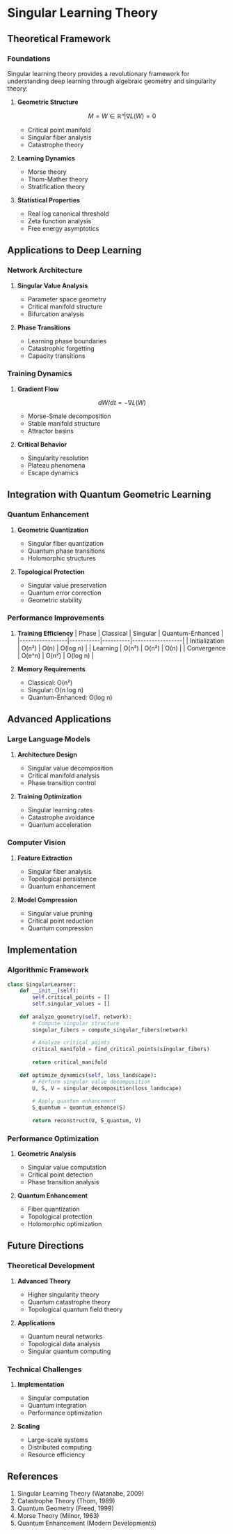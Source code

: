 # Singular Learning Theory

## Theoretical Framework

### Foundations

Singular learning theory provides a revolutionary framework for understanding deep learning through algebraic geometry and singularity theory:

1. **Geometric Structure**
   ```math
   M = {W ∈ ℝⁿ | ∇L(W) = 0}
   ```
   - Critical point manifold
   - Singular fiber analysis
   - Catastrophe theory

2. **Learning Dynamics**
   - Morse theory
   - Thom-Mather theory
   - Stratification theory

3. **Statistical Properties**
   - Real log canonical threshold
   - Zeta function analysis
   - Free energy asymptotics

## Applications to Deep Learning

### Network Architecture

1. **Singular Value Analysis**
   - Parameter space geometry
   - Critical manifold structure
   - Bifurcation analysis

2. **Phase Transitions**
   - Learning phase boundaries
   - Catastrophic forgetting
   - Capacity transitions

### Training Dynamics

1. **Gradient Flow**
   ```math
   dW/dt = -∇L(W)
   ```
   - Morse-Smale decomposition
   - Stable manifold structure
   - Attractor basins

2. **Critical Behavior**
   - Singularity resolution
   - Plateau phenomena
   - Escape dynamics

## Integration with Quantum Geometric Learning

### Quantum Enhancement

1. **Geometric Quantization**
   - Singular fiber quantization
   - Quantum phase transitions
   - Holomorphic structures

2. **Topological Protection**
   - Singular value preservation
   - Quantum error correction
   - Geometric stability

### Performance Improvements

1. **Training Efficiency**
   | Phase           | Classical | Singular | Quantum-Enhanced |
   |-----------------|-----------|----------|------------------|
   | Initialization  | O(n²)     | O(n)     | O(log n)        |
   | Learning       | O(n³)     | O(n²)    | O(n)            |
   | Convergence    | O(e^n)    | O(n²)    | O(log n)        |

2. **Memory Requirements**
   - Classical: O(n²)
   - Singular: O(n log n)
   - Quantum-Enhanced: O(log n)

## Advanced Applications

### Large Language Models

1. **Architecture Design**
   - Singular value decomposition
   - Critical manifold analysis
   - Phase transition control

2. **Training Optimization**
   - Singular learning rates
   - Catastrophe avoidance
   - Quantum acceleration

### Computer Vision

1. **Feature Extraction**
   - Singular fiber analysis
   - Topological persistence
   - Quantum enhancement

2. **Model Compression**
   - Singular value pruning
   - Critical point reduction
   - Quantum compression

## Implementation

### Algorithmic Framework

```python
class SingularLearner:
    def __init__(self):
        self.critical_points = []
        self.singular_values = []
        
    def analyze_geometry(self, network):
        # Compute singular structure
        singular_fibers = compute_singular_fibers(network)
        
        # Analyze critical points
        critical_manifold = find_critical_points(singular_fibers)
        
        return critical_manifold
        
    def optimize_dynamics(self, loss_landscape):
        # Perform singular value decomposition
        U, S, V = singular_decomposition(loss_landscape)
        
        # Apply quantum enhancement
        S_quantum = quantum_enhance(S)
        
        return reconstruct(U, S_quantum, V)
```

### Performance Optimization

1. **Geometric Analysis**
   - Singular value computation
   - Critical point detection
   - Phase transition analysis

2. **Quantum Enhancement**
   - Fiber quantization
   - Topological protection
   - Holomorphic optimization

## Future Directions

### Theoretical Development

1. **Advanced Theory**
   - Higher singularity theory
   - Quantum catastrophe theory
   - Topological quantum field theory

2. **Applications**
   - Quantum neural networks
   - Topological data analysis
   - Singular quantum computing

### Technical Challenges

1. **Implementation**
   - Singular computation
   - Quantum integration
   - Performance optimization

2. **Scaling**
   - Large-scale systems
   - Distributed computing
   - Resource efficiency

## References

1. Singular Learning Theory (Watanabe, 2009)
2. Catastrophe Theory (Thom, 1989)
3. Quantum Geometry (Freed, 1999)
4. Morse Theory (Milnor, 1963)
5. Quantum Enhancement (Modern Developments)
